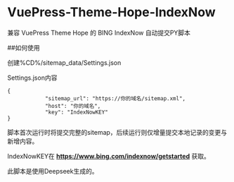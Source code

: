 # VuePress-Theme-Hope-IndexNow
兼容 VuePress Theme Hope 的 BING IndexNow 自动提交PY脚本


##如何使用

创建%CD%/sitemap_data/Settings.json

Settings.json内容

    {
                "sitemap_url": "https://你的域名/sitemap.xml",
                "host": "你的域名",
                "key": "IndexNowKEY"
    }
	

脚本首次运行时将提交完整的sitemap，后续运行则仅增量提交本地记录的变更与新增内容。

IndexNowKEY在 **https://www.bing.com/indexnow/getstarted** 获取。

此脚本是使用Deepseek生成的。